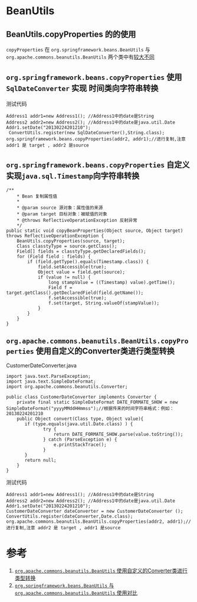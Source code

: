 # BeanUtils

## BeanUtils.copyProperties 的的使用

 `copyProperties` 在 `org.springframework.beans.BeanUtils` 与 `org.apache.commons.beanutils.BeanUtils` 两个类中有[较大不同](http://www.manongzj.com/blog/3-ouxecnltwenfrgs.html)



## `org.springframework.beans.copyProperties` 使用 `SqlDateConverter` 实现 时间类向字符串转换

测试代码
```
Address1 addr1=new Address1(); //Address1中的date是String
Address2 addr2=new Address2(); //Address1中的date是java.util.Date
Addr1.setDate("20130224201210");
 ConvertUtils.register(new SqlDateConverter(),String.class);
org.springframework.beans.copyProperties(addr2, addr1);//进行复制,注意 addr1 是 target , addr2 是source
```


## `org.springframework.beans.copyProperties` 自定义实现`java.sql.Timestamp`向字符串转换


```
/**
    * Bean 复制属性值
    *
    * @param source 源对象：属性值的来源
    * @param target 目标对象：被赋值的对象
    * @throws ReflectiveOperationException 反射异常
    */
public static void copyBeanProperties(Object source, Object target) throws ReflectiveOperationException {
    BeanUtils.copyProperties(source, target);
    Class classtyType = source.getClass();
    Field[] fields = classtyType.getDeclaredFields();
    for (Field field : fields) {
        if (field.getType().equals(Timestamp.class)) {
            field.setAccessible(true);
            Object value = field.get(source);
            if (value != null) {
                long stampValue = ((Timestamp) value).getTime();
                Field f = target.getClass().getDeclaredField(field.getName());
                f.setAccessible(true);
                f.set(target, String.valueOf(stampValue));
            }
        }
    }
}
```


## `org.apache.commons.beanutils.BeanUtils.copyProperties` 使用自定义的Converter类进行类型转换

CustomerDateConverter.java 

```
import java.text.ParseException;
import java.text.SimpleDateFormat;
import org.apache.commons.beanutils.Converter;
 
public class CustomerDateConverter implements Converter {
    private final static SimpleDateFormat DATE_FORMATE_SHOW = new SimpleDateFormat("yyyyMMddHHmmss");//根据传来的时间字符串格式：例如：20130224201210
    public Object convert(Class type, Object value){
       if (type.equals(java.util.Date.class) ) {
              try {
                  return DATE_FORMATE_SHOW.parse(value.toString());
              } catch (ParseException e) {
                  e.printStackTrace();
              }
       }
       return null;
    }
}
```

测试代码
```
Address1 addr1=new Address1(); //Address1中的date是String
Address2 addr2=new Address2(); //Address1中的date是java.util.Date
Addr1.setDate("20130224201210");
CustomerDateConverter dateConverter = new CustomerDateConverter (); 
ConvertUtils.register(dateConverter,Date.class);
org.apache.commons.beanutils.BeanUtils.copyProperties(addr2, addr1);//进行复制,注意 addr2 是 target , addr1 是source
```


# 参考
1. [`org.apache.commons.beanutils.BeanUtils` 使用自定义的Converter类进行类型转换](https://blog.csdn.net/imonHu/article/details/77772745)
2. [`org.springframework.beans.BeanUtils` 与 `org.apache.commons.beanutils.BeanUtils` 使用对比](http://www.manongzj.com/blog/3-ouxecnltwenfrgs.html)
